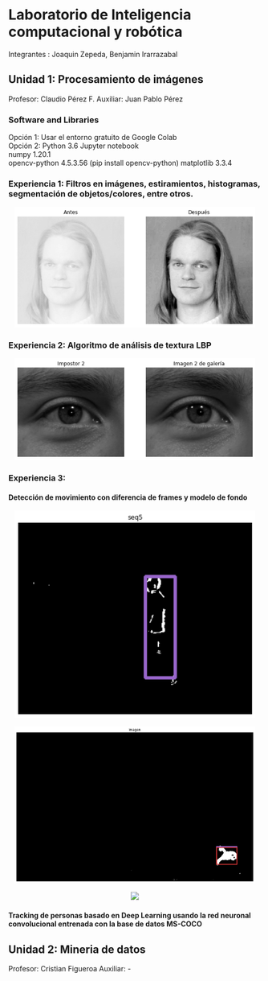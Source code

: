 # Laboratorio de Inteligencia computacional y robótica 
Integrantes : Joaquin Zepeda, Benjamin Irarrazabal  

## Unidad 1: Procesamiento de imágenes
Profesor: Claudio Pérez F.
Auxiliar: Juan Pablo Pérez 


### Software and Libraries
   Opción 1: Usar el entorno gratuito de Google Colab  
   Opción 2: Python 3.6 Jupyter notebook   
   numpy   1.20.1  
   opencv-python  4.5.3.56 (pip install opencv-python)
   matplotlib    3.3.4  


### Experiencia 1: Filtros en imágenes, estiramientos, histogramas, segmentación de objetos/colores, entre otros.

 <p align="center">
  <img src="bin/exp1.png" width="480"  title="exp1">
 </p>

### Experiencia 2: Algoritmo de análisis de textura LBP 


 <p align="center">
  <img src="bin/exp2.png" width="480"  title="exp2">
 </p>

### Experiencia 3: 
#### Detección de movimiento con diferencia de frames y modelo de fondo 

 <p align="center">
  <img src="bin/exp3.png" width="480"  title="exp3">
 </p>
 
 
 <p align="center">
  <img src="bin/exp3-1.png" width="480"  title="exp3-1">
 </p>
 
 
  <p align="center">
   <img src="bin/results_seq6.gif" width="480"/>

 </p>


#### Tracking de personas basado en Deep Learning usando la red neuronal convolucional entrenada con la base de datos MS-COCO

## Unidad 2: Mineria de datos
Profesor: Cristian Figueroa
Auxiliar: -

